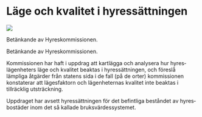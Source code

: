 # Läge och kvalitet i hyressättningen

![](/contentassets/467d176df31e4c299ad4283405690b0a/sou-2021-58_omslag-framsida.jpg?width=150&quality=85)

Betänkande av Hyreskommissionen.

Betänkande av Hyreskommissionen.

Kommissionen har haft i uppdrag att kartlägga och analysera hur hyres­lägenheters läge och kvalitet beaktas i hyres­sättningen, och föreslå lämpliga åtgärder från statens sida i de fall (på de orter) kommissionen konsta­terar att läges­faktorn och lägen­heternas kvalitet inte beaktas i tillräcklig utsträckning.

Uppdraget har avsett hyres­sättningen för det befintliga beståndet av hyres­bostäder inom det så kallade bruks­värdes­systemet.
